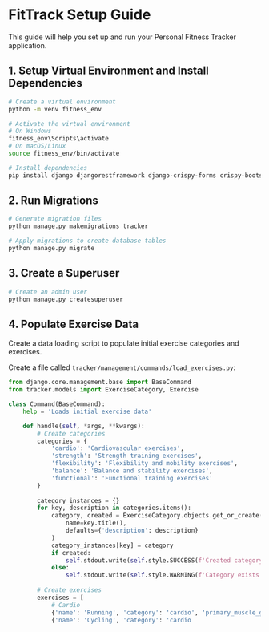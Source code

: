 # FitTrack Setup Guide

This guide will help you set up and run your Personal Fitness Tracker application.

## 1. Setup Virtual Environment and Install Dependencies

```bash
# Create a virtual environment
python -m venv fitness_env

# Activate the virtual environment
# On Windows
fitness_env\Scripts\activate
# On macOS/Linux
source fitness_env/bin/activate

# Install dependencies
pip install django djangorestframework django-crispy-forms crispy-bootstrap5 pillow
```

## 2. Run Migrations

```bash
# Generate migration files
python manage.py makemigrations tracker

# Apply migrations to create database tables
python manage.py migrate
```

## 3. Create a Superuser

```bash
# Create an admin user
python manage.py createsuperuser
```

## 4. Populate Exercise Data

Create a data loading script to populate initial exercise categories and exercises.

Create a file called `tracker/management/commands/load_exercises.py`:

```python
from django.core.management.base import BaseCommand
from tracker.models import ExerciseCategory, Exercise

class Command(BaseCommand):
    help = 'Loads initial exercise data'

    def handle(self, *args, **kwargs):
        # Create categories
        categories = {
            'cardio': 'Cardiovascular exercises',
            'strength': 'Strength training exercises',
            'flexibility': 'Flexibility and mobility exercises',
            'balance': 'Balance and stability exercises',
            'functional': 'Functional training exercises'
        }
        
        category_instances = {}
        for key, description in categories.items():
            category, created = ExerciseCategory.objects.get_or_create(
                name=key.title(),
                defaults={'description': description}
            )
            category_instances[key] = category
            if created:
                self.stdout.write(self.style.SUCCESS(f'Created category: {key.title()}'))
            else:
                self.stdout.write(self.style.WARNING(f'Category exists: {key.title()}'))
        
        # Create exercises
        exercises = [
            # Cardio
            {'name': 'Running', 'category': 'cardio', 'primary_muscle_group': 'Legs', 'is_cardio': True},
            {'name': 'Cycling', 'category': 'cardio